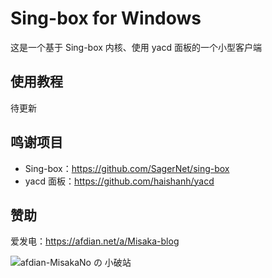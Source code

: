 # Sing-box for Windows

这是一个基于 Sing-box 内核、使用 yacd 面板的一个小型客户端

## 使用教程

待更新

## 鸣谢项目

* Sing-box：https://github.com/SagerNet/sing-box
* yacd 面板：https://github.com/haishanh/yacd

## 赞助

爱发电：https://afdian.net/a/Misaka-blog

![afdian-MisakaNo の 小破站](https://user-images.githubusercontent.com/122191366/211533469-351009fb-9ae8-4601-992a-abbf54665b68.jpg)